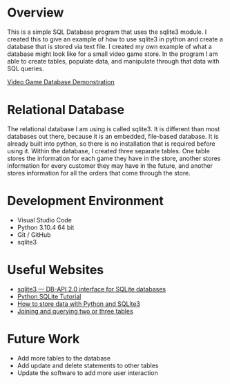# Overview

This is a simple SQL Database program that uses the sqlite3 module. I created this to give an example of how to use sqlite3 in python and create a database that is stored via text file. I created my own example of what a database might look like for a small video game store. In the program I am able to create tables, populate data, and manipulate through that data with SQL queries. 

[Video Game Database Demonstration](https://youtu.be/txxOJct_D5E)

# Relational Database

The relational database I am using is called sqlite3. It is different than most databases out there, because it is an embedded, file-based database. It is already built into python, so there is no installation that is required before using it. Within the database, I created three separate tables. One table stores the information for each game they have in the store, another stores information for every customer they may have in the future, and another stores information for all the orders that come through the store.

# Development Environment

* Visual Studio Code
* Python 3.10.4 64 bit
* Git / GitHub
* sqlite3

# Useful Websites

- [sqlite3 — DB-API 2.0 interface for SQLite databases](https://docs.python.org/3/library/sqlite3.html)
- [Python SQLite Tutorial](https://www.youtube.com/watch?v=pd-0G0MigUA)
- [How to store data with Python and SQLite3](https://www.youtube.com/watch?app=desktop&v=RZI-v-Z1W4c)
- [Joining and querying two or three tables](https://www.youtube.com/watch?v=1ETmTLFGPrE)


# Future Work

- Add more tables to the database
- Add update and delete statements to other tables
- Update the software to add more user interaction